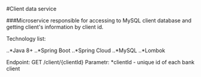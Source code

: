 #Client data service

###Microservice responsible for accessing to MySQL client database and getting client's information by client id.

Technology list:

..*Java 8+
..*Spring Boot
..*Spring Cloud
..*MySQL
..*Lombok


Endpoint:
    GET /client/{clientId}
    Parametr:
        *clientId - unique id of each bank client
